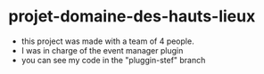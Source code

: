# projet-domaine-des-hauts-lieux
* this project was made with a team of 4 people. 
* I was in charge of the event manager plugin 
* you can see my code in the "pluggin-stef" branch 
